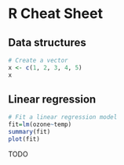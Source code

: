 # R Cheat Sheet

## Data structures

```r
# Create a vector
x <- c(1, 2, 3, 4, 5)
x
```

## Linear regression

```r
# Fit a linear regression model
fit=lm(ozone~temp)
summary(fit)
plot(fit)
```

TODO
